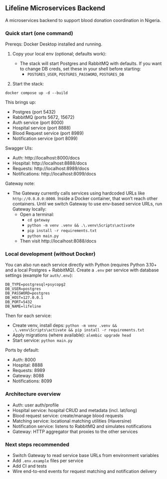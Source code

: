 ## Lifeline Microservices Backend

A microservices backend to support blood donation coordination in Nigeria.

### Quick start (one command)
Prereqs: Docker Desktop installed and running.

1) Copy your local env (optional; defaults work):
   - The stack will start Postgres and RabbitMQ with defaults. If you want to change DB creds, set these in your shell before starting:
     - `POSTGRES_USER`, `POSTGRES_PASSWORD`, `POSTGRES_DB`

2) Start the stack:
```
docker compose up -d --build
```

This brings up:
- Postgres (port 5432)
- RabbitMQ (ports 5672, 15672)
- Auth service (port 8000)
- Hospital service (port 8888)
- Blood Request service (port 8989)
- Notification service (port 8099)

Swagger UIs:
- Auth: http://localhost:8000/docs
- Hospital: http://localhost:8888/docs
- Requests: http://localhost:8989/docs
- Notifications: http://localhost:8099/docs

Gateway note:
- The Gateway currently calls services using hardcoded URLs like `http://0.0.0.0:8000`. Inside a Docker container, that won’t reach other containers. Until we switch Gateway to use env-based service URLs, run Gateway locally:
  - Open a terminal:
    - `cd gateway`
    - `python -m venv .venv && .\.venv\Scripts\activate`
    - `pip install -r requirements.txt`
    - `python main.py`
  - Then visit http://localhost:8088/docs

### Local development (without Docker)
You can also run each service directly with Python (requires Python 3.10+ and a local Postgres + RabbitMQ). Create a `.env` per service with database settings (example for `auth/.env`):
```
DB_TYPE=postgresql+psycopg2
DB_USER=postgres
DB_PASSWORD=postgres
DB_HOST=127.0.0.1
DB_PORT=5432
DB_NAME=lifeline
```

Then for each service:
- Create venv, install deps: `python -m venv .venv && .\.venv\Scripts\activate && pip install -r requirements.txt`
- Apply migrations (where available): `alembic upgrade head`
- Start service: `python main.py`

Ports by default:
- Auth: 8000
- Hospital: 8888
- Requests: 8989
- Gateway: 8088
- Notifications: 8099

### Architecture overview
- Auth: user auth/profile
- Hospital service: hospital CRUD and metadata (incl. lat/long)
- Blood request service: create/manage blood requests
- Matching service: locational matching utilities (Haversine)
- Notification service: listens to RabbitMQ and simulates notifications
- Gateway: HTTP aggregator that proxies to the other services

### Next steps recommended
- Switch Gateway to read service base URLs from environment variables
- Add `.env.example` files per service
- Add CI and tests
- Wire end-to-end events for request matching and notification delivery
